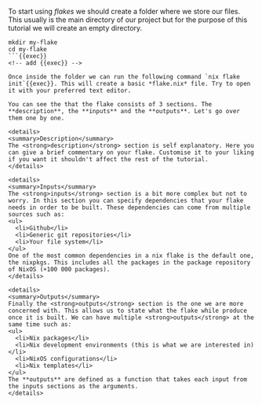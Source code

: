 <!--
    1. create folder for nix flake
    2. create nix flake
-->

To start using *flakes* we should create a folder where we store our files. This usually is the main directory of our project but for the purpose of this tutorial we will create an empty directory.

```
mkdir my-flake
cd my-flake
```{{exec}}
<!-- add {{exec}} -->

Once inside the folder we can run the following command `nix flake init`{{exec}}. This will create a basic *flake.nix* file. Try to open it with your preferred text editor.

You can see the that the flake consists of 3 sections. The **description**, the **inputs** and the **outputs**. Let's go over them one by one.

<details>
<summary>Description</summary>
The <strong>description</strong> section is self explanatory. Here you can give a brief commentary on your flake. Customise it to your liking if you want it shouldn't affect the rest of the tutorial.
</details>

<details>
<summary>Inputs</summary>
The <strong>inputs</strong> section is a bit more complex but not to worry. In this section you can specify dependencies that your flake needs in order to be built. These dependencies can come from multiple sources such as:
<ul>
  <li>Github</li>
  <li>Generic git repositories</li>
  <li>Your file system</li>
</ul>
One of the most common dependencies in a nix flake is the default one, the nixpkgs. This includes all the packages in the package repository of NixOS (+100 000 packages).
</details>

<details>
<summary>Outputs</summary>
Finally the <strong>outputs</strong> section is the one we are more concerned with. This allows us to state what the flake while produce once it is built. We can have multiple <strong>outputs</strong> at the same time such as:
<ul>
  <li>Nix packages</li>
  <li>Nix development environments (this is what we are interested in)</li>
  <li>NixOS configurations</li>
  <li>Nix templates</li>
</ul>
The **outputs** are defined as a function that takes each input from the inputs sections as the arguments.
</details>
